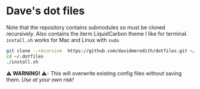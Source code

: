 # Dave's dot files


Note that the repository contains submodules so must be cloned recursively.
Also contains the iterm LiquidCarbon theme I like for terminal. 
`install.sh` works for Mac and Linux with `sudo` 

```sh
git clone --recursive  https://github.com/davidmeredith/dotfiles.git ~/.dotfiles
cd ~/.dotfiles
./install.sh
```

**⚠️  WARNING! ⚠️**- This will overwrite existing config files without saving them. _Use at your own risk!_
